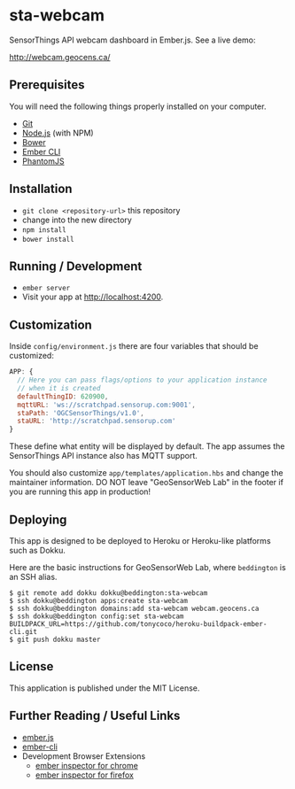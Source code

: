 # sta-webcam

SensorThings API webcam dashboard in Ember.js. See a live demo:

http://webcam.geocens.ca/

## Prerequisites

You will need the following things properly installed on your computer.

* [Git](http://git-scm.com/)
* [Node.js](http://nodejs.org/) (with NPM)
* [Bower](http://bower.io/)
* [Ember CLI](http://www.ember-cli.com/)
* [PhantomJS](http://phantomjs.org/)

## Installation

* `git clone <repository-url>` this repository
* change into the new directory
* `npm install`
* `bower install`

## Running / Development

* `ember server`
* Visit your app at [http://localhost:4200](http://localhost:4200).

## Customization

Inside `config/environment.js` there are four variables that should be customized:

```javascript
APP: {
  // Here you can pass flags/options to your application instance
  // when it is created
  defaultThingID: 620900,
  mqttURL: 'ws://scratchpad.sensorup.com:9001',
  staPath: 'OGCSensorThings/v1.0',
  staURL: 'http://scratchpad.sensorup.com'
}
```

These define what entity will be displayed by default. The app assumes the SensorThings API instance also has MQTT support.

You should also customize `app/templates/application.hbs` and change the maintainer information. DO NOT leave "GeoSensorWeb Lab" in the footer if you are running this app in production!

## Deploying

This app is designed to be deployed to Heroku or Heroku-like platforms such as Dokku.

Here are the basic instructions for GeoSensorWeb Lab, where `beddington` is an SSH alias.

    $ git remote add dokku dokku@beddington:sta-webcam
    $ ssh dokku@beddington apps:create sta-webcam
    $ ssh dokku@beddington domains:add sta-webcam webcam.geocens.ca
    $ ssh dokku@beddington config:set sta-webcam BUILDPACK_URL=https://github.com/tonycoco/heroku-buildpack-ember-cli.git
    $ git push dokku master

## License

This application is published under the MIT License.

## Further Reading / Useful Links

* [ember.js](http://emberjs.com/)
* [ember-cli](http://www.ember-cli.com/)
* Development Browser Extensions
  * [ember inspector for chrome](https://chrome.google.com/webstore/detail/ember-inspector/bmdblncegkenkacieihfhpjfppoconhi)
  * [ember inspector for firefox](https://addons.mozilla.org/en-US/firefox/addon/ember-inspector/)
